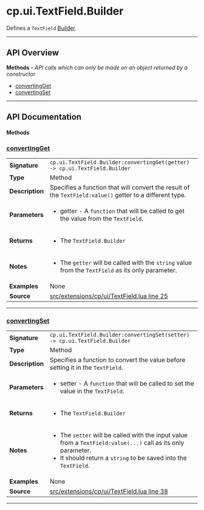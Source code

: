 # cp.ui.TextField.Builder

Defines a `TextField` [Builder](cp.ui.Builder.md).

---

## API Overview
**Methods** - _API calls which can only be made on an object returned by a constructor_
 * [convertingGet](#convertingget)
 * [convertingSet](#convertingset)


---

## API Documentation

#### Methods


### [convertingGet](#convertingget)

|                                             |                                                                                     |
| --------------------------------------------|-------------------------------------------------------------------------------------|
| **Signature**                               | `cp.ui.TextField.Builder:convertingGet(getter) -> cp.ui.TextField.Builder`                                                                    |
| **Type**                                    | Method                                                                     |
| **Description**                             | Specifies a function that will convert the result of the `TextField:value()` getter to a different type.                                                                     |
| **Parameters**                              | <ul><li>getter - A `function` that will be called to get the value from the `TextField`.</li></ul> |
| **Returns**                                 | <ul><li>The `TextField.Builder`</li></ul>          |
| **Notes**                                   | <ul><li>The `getter` will be called with the `string` value from the `TextField` as its only parameter.</li></ul> |
| **Examples**                                | None |
| **Source**                                  | [src/extensions/cp/ui/TextField.lua line 25](https://github.com/CommandPost/CommandPost/blob/develop/src/extensions/cp/ui/TextField.lua#L25) |

---


### [convertingSet](#convertingset)

|                                             |                                                                                     |
| --------------------------------------------|-------------------------------------------------------------------------------------|
| **Signature**                               | `cp.ui.TextField.Builder:convertingSet(setter) -> cp.ui.TextField.Builder`                                                                    |
| **Type**                                    | Method                                                                     |
| **Description**                             | Specifies a function to convert the value before setting it in the `TextField`.                                                                     |
| **Parameters**                              | <ul><li>setter - A `function` that will be called to set the value in the `TextField`.</li></ul> |
| **Returns**                                 | <ul><li>The `TextField.Builder`</li></ul>          |
| **Notes**                                   | <ul><li>The `setter` will be called with the input value from a `TextField:value(...)` call as its only parameter.</li><li>   It should return a `string` to be saved into the `TextField`.</li></ul> |
| **Examples**                                | None |
| **Source**                                  | [src/extensions/cp/ui/TextField.lua line 38](https://github.com/CommandPost/CommandPost/blob/develop/src/extensions/cp/ui/TextField.lua#L38) |

---


